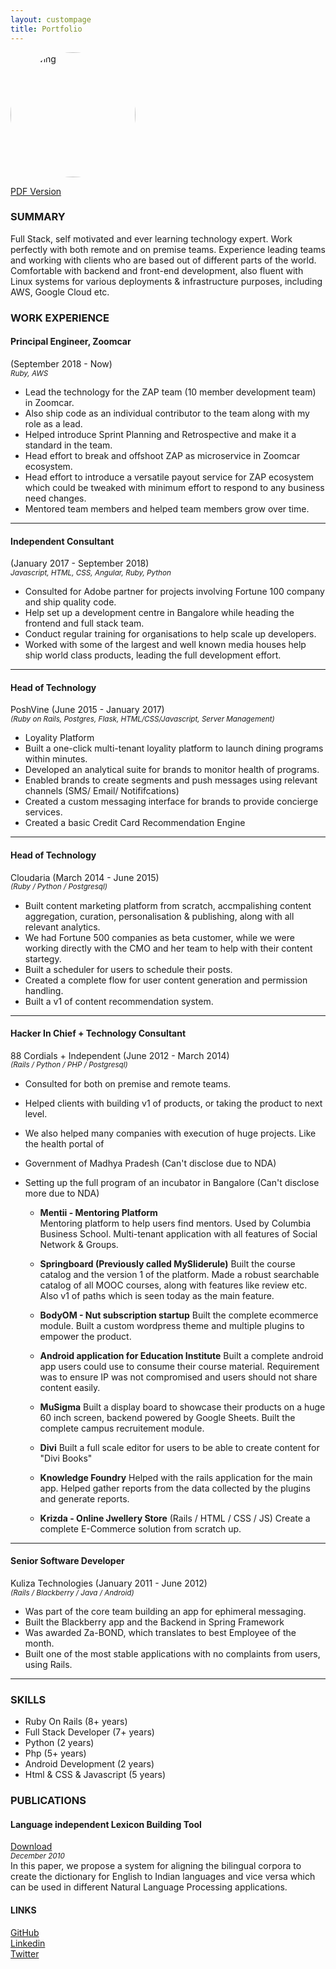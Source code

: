 ```yaml
---
layout: custompage
title: Portfolio
---
```


<img src="https://www.gravatar.com/avatar/548d51c49e6b3605e987b396018b85d1?s=500" alt="Drawing" style="width: 200px;border-radius:50%;margin:0 auto;"/>


[PDF Version](https://dl.dropboxusercontent.com/u/56592400/Aram-Bhusal.pdf)
### SUMMARY

Full Stack, self motivated and ever learning technology expert.
Work perfectly with both remote and on premise teams.
Experience leading teams and working with clients who are based out of different parts of the world.
Comfortable with backend and front-end development, also fluent with Linux systems for various deployments & infrastructure purposes, including AWS, Google Cloud etc.

### WORK EXPERIENCE

#### Principal Engineer, Zoomcar
(September 2018 - Now) <br>
<em> <sup>Ruby, AWS</sup> </em>

 - Lead the technology for the ZAP team (10 member development team) in Zoomcar.
 - Also ship code as an individual contributor to the team along with my role as a lead.
 - Helped introduce Sprint Planning and Retrospective and make it a standard in the team.
 - Head effort to break and offshoot ZAP as microservice in Zoomcar ecosystem.
 - Head effort to introduce a versatile payout service for ZAP ecosystem which could be tweaked with minimum effort to respond to any business need changes.
 - Mentored team members and helped team members grow over time.

****

#### Independent Consultant
(January 2017 - September 2018) <br>
<em> <sup>Javascript, HTML, CSS, Angular, Ruby, Python</sup> </em>

- Consulted for Adobe partner for projects involving Fortune 100 company and ship quality code.
- Help set up a development centre in Bangalore while heading the frontend and full stack team.
- Conduct regular training for organisations to help scale up developers.
- Worked with some of the largest and well known media houses help ship world class products, leading the full development effort.


****

#### Head of Technology
PoshVine (June 2015 - January 2017)<br>
<em> <sup>(Ruby on Rails, Postgres, Flask, HTML/CSS/Javascript, Server Management)</sup></em>

- Loyality Platform
- Built a one-click multi-tenant loyality platform to launch dining programs within minutes.
- Developed an analytical suite for brands to monitor health of programs.
- Enabled brands to create segments and push messages using relevant channels (SMS/ Email/ Notififcations)
- Created a custom messaging interface for brands to provide concierge services.
- Created a basic Credit Card Recommendation Engine

****

#### Head of Technology
Cloudaria (March 2014 - June 2015) <br>
<em> <sup>(Ruby / Python / Postgresql)</sup></em>

- Built content marketing platform from scratch, accmpalishing content aggregation, curation, personalisation & publishing, along with all relevant analytics.
- We had Fortune 500 companies as beta customer, while we were working directly with the CMO and her team to help with their content startegy.
- Built a scheduler for users to schedule their posts.
- Created a complete flow for user content generation and permission handling.
- Built a v1 of content recommendation system.

****

#### Hacker In Chief + Technology Consultant
88 Cordials + Independent (June 2012 - March 2014)<br>
<em> <sup>(Rails / Python / PHP / Postgresql)</sup></em>

- Consulted for both on premise and remote teams.
- Helped clients with building v1 of products, or taking the product to next level.
- We also helped many companies with execution of huge projects. Like the health portal of
- Government of Madhya Pradesh (Can't disclose due to NDA)
- Setting up the full program of an incubator in Bangalore (Can't disclose more due to NDA)

  * __Mentii - Mentoring Platform__<br>
Mentoring platform to help users find mentors.
Used by Columbia Business School. Multi-tenant application with all features of Social Network & Groups.

  * __Springboard (Previously called MySliderule)__
Built the course catalog and the version 1 of the platform.
Made a robust searchable catalog of all MOOC courses, along with features like review etc. Also v1 of paths
which is seen today as the main feature.

  * __BodyOM - Nut subscription startup__
Built the complete ecommerce module. Built a custom wordpress theme and multiple plugins to empower the product.

  * __Android application for Education Institute__
Built a complete android app users could use to consume their course material.
Requirement was to ensure IP was not compromised and users should not share content easily.

  * __MuSigma__
Built a display board to showcase their products on a huge 60 inch screen, backend powered by Google Sheets.
Built the complete campus recruitement module.

  * __Divi__
Built a full scale editor for users to be able to create content for "Divi Books"

  * __Knowledge Foundry__
Helped with the rails application for the main app.
Helped gather reports from the data collected by the plugins and generate reports.

  * __Krizda - Online Jwellery Store__
(Rails / HTML / CSS / JS)
Create a complete E-Commerce solution from scratch up.


****

#### Senior Software Developer
Kuliza Technologies  (January 2011 - June 2012)<br>
<em> <sup>(Rails / Blackberry / Java / Android)</sup></em>

- Was part of the core team building an app for ephimeral messaging.
- Built the Blackberry app and the Backend in Spring Framework
- Was awarded Za-BOND, which translates to best Employee of the month.
- Built one of the most stable applications with no complaints from users, using Rails.

****

### SKILLS

- Ruby On Rails (8+ years)
- Full Stack Developer (7+ years)
- Python (2 years)
- Php (5+ years)
- Android Development (2 years)
- Html & CSS & Javascript (5 years)




### PUBLICATIONS

#### Language independent Lexicon Building Tool
[Download](http://www.cfilt.iitb.ac.in/wordnet/webhwn/IndoWordnetPapers/09_iwn_Language%20independent%20Lexicon%20building%20tool.doc)
<br>
<em> <sup>December 2010</sup><br></em>
In this paper, we propose a system for aligning the bilingual corpora to create the dictionary for English to Indian languages and vice versa which can be used in different Natural Language Processing applications.



#### LINKS
[GitHub](http://github.com/phoenixwizard) <br>
[Linkedin](https://in.linkedin.com/in/arambhusal) <br>
[Twitter](https://twitter.com/phoenixwizard) <br>

